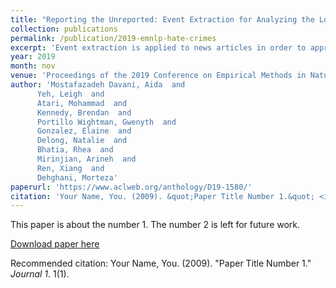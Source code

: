 ```yaml
---
title: "Reporting the Unreported: Event Extraction for Analyzing the Local Representation of Hate Crimes"
collection: publications
permalink: /publication/2019-emnlp-hate-crimes
excerpt: 'Event extraction is applied to news articles in order to approximate county-level rates of hate crime, given inconsistent FBI reporting of same.'
year: 2019
month: nov
venue: 'Proceedings of the 2019 Conference on Empirical Methods in Natural Language Processing and the 9th International Joint Conference on Natural Language Processing (EMNLP-IJCNLP)'
author: 'Mostafazadeh Davani, Aida  and
      Yeh, Leigh  and
      Atari, Mohammad  and
      Kennedy, Brendan  and
      Portillo Wightman, Gwenyth  and
      Gonzalez, Elaine  and
      Delong, Natalie  and
      Bhatia, Rhea  and
      Mirinjian, Arineh  and
      Ren, Xiang  and
      Dehghani, Morteza'
paperurl: 'https://www.aclweb.org/anthology/D19-1580/'
citation: 'Your Name, You. (2009). &quot;Paper Title Number 1.&quot; <i>Journal 1</i>. 1(1).'
---
```

This paper is about the number 1. The number 2 is left for future work.

[Download paper here](http://academicpages.github.io/files/paper1.pdf)

Recommended citation: Your Name, You. (2009). "Paper Title Number 1." <i>Journal 1</i>. 1(1).